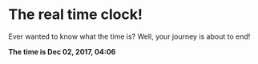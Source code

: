 # The real time clock!

Ever wanted to know what the time is? Well, your journey is about to end!

**The time is Dec 02, 2017, 04:06**